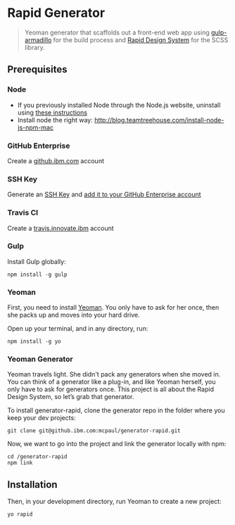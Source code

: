 # Rapid Generator

> Yeoman generator that scaffolds out a front-end web app using [gulp-armadillo](https://github.com/Snugug/gulp-armadillo) for the build process and [Rapid Design System](https://github.ibm.com/Whitewater/rapid) for the SCSS library.

## Prerequisites

### Node
  - If you previously installed Node through the Node.js website, uninstall using [these instructions](https://gist.github.com/TonyMtz/d75101d9bdf764c890ef#file-gistfile1-txt)
  - Install node the right way: http://blog.teamtreehouse.com/install-node-js-npm-mac

### GitHub Enterprise
Create a [github.ibm.com](https://github.ibm.com/) account

### SSH Key
Generate an [SSH Key](https://help.github.com/articles/generating-a-new-ssh-key-and-adding-it-to-the-ssh-agent/) and [add it to your GitHub Enterprise account](https://help.github.com/articles/adding-a-new-ssh-key-to-your-github-account/)

### Travis CI
Create a [travis.innovate.ibm](https://travis.innovate.ibm.com/) account

### Gulp
Install Gulp globally:
```
npm install -g gulp
```

### Yeoman

First, you need to install [Yeoman](http://yeoman.io). You only have to ask for her once, then she packs up and moves into your hard drive.

Open up your terminal, and in any directory, run:
```
npm install -g yo
```

### Yeoman Generator

Yeoman travels light. She didn't pack any generators when she moved in. You can think of a generator like a plug-in, and like Yeoman herself, you only have to ask for generators once. This project is all about the Rapid Design System, so let’s grab that generator.

To install generator-rapid, clone the generator repo in the folder where you keep your dev projects:
```
git clone git@github.ibm.com:mcpaul/generator-rapid.git
```

Now, we want to go into the project and link the generator locally with npm:
```
cd /generator-rapid
npm link
```

## Installation

Then, in your development directory, run Yeoman to create a new project:
```
yo rapid
```
